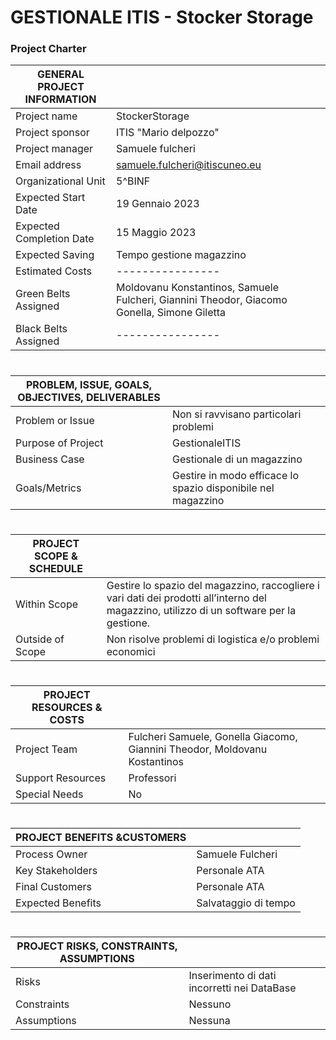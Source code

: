 # GESTIONALE ITIS - Stocker Storage
### Project Charter

| GENERAL PROJECT INFORMATION |                                                                                             |
|-----------------------------|---------------------------------------------------------------------------------------------|
| Project name                | StockerStorage                                                                              |
| Project sponsor             | ITIS "Mario delpozzo"                                                                       | 
| Project  manager            | Samuele fulcheri                                                                            |
| Email address               | samuele.fulcheri@itiscuneo.eu                                                               | 
| Organizational Unit         | 5^BINF                                                                                      | 
| Expected Start Date         | 19 Gennaio 2023                                                                             | 
| Expected Completion Date    | 15 Maggio 2023                                                                              |
| Expected Saving             | Tempo gestione magazzino                                                                    |
| Estimated Costs             | ----------------                                                                            |
| Green Belts Assigned        | Moldovanu Konstantinos, Samuele Fulcheri, Giannini Theodor, Giacomo Gonella, Simone Giletta |                                                                     |
| Black Belts Assigned        | ----------------                                                                            |


#


| PROBLEM, ISSUE, GOALS, OBJECTIVES, DELIVERABLES |                                                              |
|-------------------------------------------------|--------------------------------------------------------------|
| Problem or Issue                                | Non si ravvisano particolari problemi                        |
| Purpose of Project                              | GestionaleITIS                                               | 
| Business Case                                   | Gestionale di un magazzino                                   |
| Goals/Metrics                                   | Gestire in modo efficace lo spazio disponibile nel magazzino |


#



| PROJECT SCOPE & SCHEDULE |                                                                                                                                           |
|--------------------------|-------------------------------------------------------------------------------------------------------------------------------------------|
| Within Scope             | Gestire lo spazio del magazzino, raccogliere i vari dati dei prodotti all’interno del magazzino, utilizzo di un software per la gestione. |
| Outside of Scope         | Non risolve problemi di logistica e/o problemi economici                                                                                  | 


#


| PROJECT RESOURCES & COSTS |                                                                            |
|---------------------------|----------------------------------------------------------------------------|
| Project Team              | Fulcheri Samuele, Gonella Giacomo, Giannini Theodor, Moldovanu Kostantinos |
| Support Resources         | Professori                                                                 |
| Special Needs             | No                                                                         |



#


| PROJECT BENEFITS &CUSTOMERS |                      |
|-----------------------------|----------------------|
| Process Owner               | Samuele Fulcheri     |
| Key Stakeholders            | Personale ATA        | 
| Final Customers             | Personale ATA        |
| Expected Benefits           | Salvataggio di tempo |



#


| PROJECT RISKS, CONSTRAINTS, ASSUMPTIONS |                                             |
|-----------------------------------------|---------------------------------------------|
| Risks                                   | Inserimento di dati incorretti nei DataBase |
| Constraints                             | Nessuno                                     | 
| Assumptions                             | Nessuna                                     |